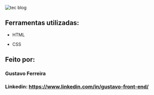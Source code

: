 ![tec blog](https://github.com/user-attachments/assets/68b3535b-d086-4e22-9136-9aa70286ebd5)
## Ferramentas utilizadas:

* HTML

* CSS

## Feito por:

### Gustavo Ferreira

### Linkedin: https://www.linkedin.com/in/gustavo-front-end/
